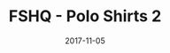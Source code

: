 ---
setID: 4
path: /product/fshq-polo-shirts2
date: 2017-11-05
title: FSHQ - Polo Shirts 2
description: Ever have those days where you feel a bit geometric? Can't quite shape yourself up right? Show your different sides with a Fullstack HQ styles.
price: '400.00'
image1024: https://psdwizard.github.io/fullstackhq-paymongo/assets/FSHQ-PoloShirts2-1024.png
image150: https://psdwizard.github.io/fullstackhq-paymongo/assets/FSHQ-PoloShirts2-150.png
image300: https://psdwizard.github.io/fullstackhq-paymongo/assets/FSHQ-PoloShirts2-300.png
altText: product image
weight: '200 g'
dimensions: ''
materials: ''
OtherInfo: Lorem ipsum dolor sit amet, consectetur adipiscing elit. Curabitur 
---